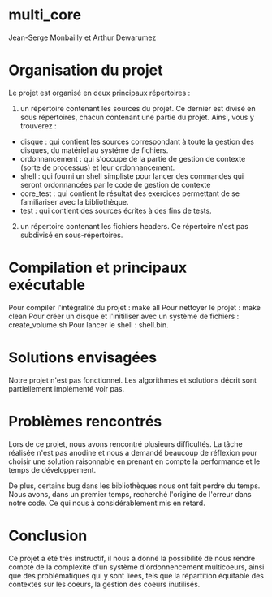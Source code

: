 # multi_core
Jean-Serge Monbailly et Arthur Dewarumez

Organisation du projet
======================
Le projet est organisé en deux principaux répertoires :
 1. un répertoire contenant les sources du projet. Ce dernier est divisé en sous répertoires, chacun contenant une partie du projet. Ainsi, vous y trouverez :
* disque : qui contient les sources correspondant à toute la gestion des disques, du matériel au systéme de fichiers.
* ordonnancement : qui s'occupe de la partie de gestion de contexte (sorte de processus) et leur ordonnancement.
* shell : qui fourni un shell simpliste pour lancer des commandes qui seront ordonnancées par le code de gestion de contexte
* core_test : qui contient le résultat des exercices permettant de se familiariser avec la bibliothèque.
* test : qui contient des sources écrites à des fins de tests.
 2. un répertoire contenant les fichiers headers. Ce répertoire n'est pas subdivisé en sous-répertoires.

Compilation et principaux exécutable
============================

Pour compiler l'intégralité du projet : make all
Pour nettoyer le projet : make clean
Pour créer un disque et l'initiliser avec un système de fichiers : create_volume.sh
Pour lancer le shell : shell.bin.

Solutions envisagées
=================
Notre projet n'est pas fonctionnel. Les algorithmes et solutions décrit sont partiellement implémenté voir pas.



Problèmes rencontrés
====================
Lors de ce projet, nous avons rencontré plusieurs difficultés. La tâche réalisée n'est pas anodine et nous a demandé beaucoup de réflexion pour choisir une solution raisonnable en prenant en compte la performance et le temps de développement.

De plus, certains bug dans les bibliothèques nous ont fait perdre du temps. Nous avons, dans un premier temps, recherché l'origine de l'erreur dans notre code. Ce qui nous à considérablement mis en retard.


Conclusion
==========
Ce projet a été très instructif, il nous a donné la possibilité de nous rendre compte de la complexité d'un système d'ordonnencement multicoeurs, ainsi que des problèmatiques qui y sont liées, tels que la répartition équitable des contextes sur les coeurs, la gestion des coeurs inutilisés. 
